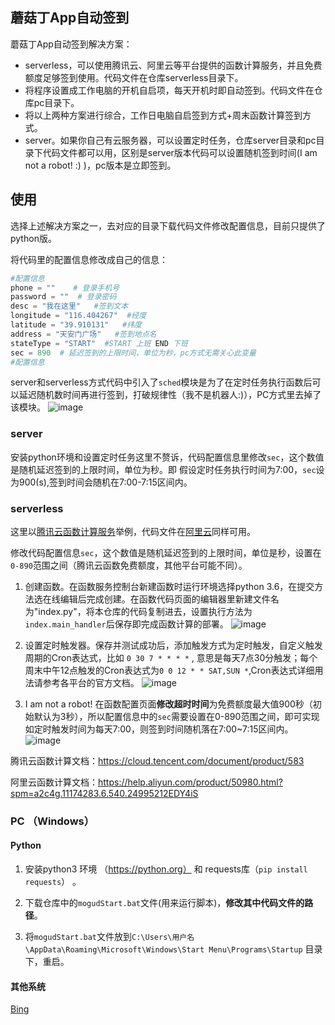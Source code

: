 ## 蘑菇丁App自动签到

蘑菇丁App自动签到解决方案：
- serverless，可以使用腾讯云、阿里云等平台提供的函数计算服务，并且免费额度足够签到使用。代码文件在仓库serverless目录下。
- 将程序设置成工作电脑的开机自启项，每天开机时即自动签到。代码文件在仓库pc目录下。
- 将以上两种方案进行综合，工作日电脑自启签到方式+周末函数计算签到方式。
- server。如果你自己有云服务器，可以设置定时任务，仓库server目录和pc目录下代码文件都可以用，区别是server版本代码可以设置随机签到时间(I am not a robot! :) )，pc版本是立即签到。

## 使用

选择上述解决方案之一，去对应的目录下载代码文件修改配置信息，目前只提供了python版。

将代码里的配置信息修改成自己的信息：

```python
#配置信息
phone = ""    # 登录手机号
password = ""  # 登录密码
desc = "我在这里"   #签到文本
longitude = "116.404267"  #经度
latitude = "39.910131"   #纬度
address = "天安门广场"   #签到地点名
stateType = "START"  #START 上班 END 下班
sec = 890  # 延迟签到的上限时间，单位为秒，pc方式无需关心此变量
#配置信息
```

server和serverless方式代码中引入了`sched`模块是为了在定时任务执行函数后可以延迟随机数时间再进行签到，打破规律性（我不是机器人:)），PC方式里去掉了该模块。
![image](https://user-images.githubusercontent.com/29170320/71053973-3fa26700-218b-11ea-9bfb-12a582382355.png)

### server

安装python环境和设置定时任务这里不赘诉，代码配置信息里修改`sec`，这个数值是随机延迟签到的上限时间，单位为秒。即 假设定时任务执行时间为7:00，`sec`设为900(s),签到时间会随机在7:00-7:15区间内。

### serverless

这里以[腾讯云函数计算服务](https://cloud.tencent.com/product/scf)举例，代码文件在[阿里云](https://www.aliyun.com/product/fc?spm=5176.10695662.1112509.1.70384357PNxEJS&aly_as=iPNjgEb7)同样可用。

修改代码配置信息`sec`，这个数值是随机延迟签到的上限时间，单位是秒，设置在`0-890`范围之间（腾讯云函数免费额度，其他平台可能不同）。

1. 创建函数。在函数服务控制台新建函数时运行环境选择python 3.6，在提交方法选在线编辑后完成创建。在函数代码页面的编辑器里新建文件名为"index.py"，将本仓库的代码复制进去，设置执行方法为`index.main_handler`后保存即完成函数计算的部署。
![image](https://user-images.githubusercontent.com/29170320/67254232-97d02c00-f4ae-11e9-832c-ddc8ec532f29.png)

2. 设置定时触发器。保存并测试成功后，添加触发方式为定时触发，自定义触发周期的Cron表达式，比如 `0 30 7 * * * *` , 意思是每天7点30分触发；每个周末中午12点触发的Cron表达式为`0 0 12 * * SAT,SUN *`,Cron表达式详细用法请参考各平台的官方文档。
![image](https://user-images.githubusercontent.com/29170320/71050975-ad499580-2181-11ea-963b-82287109ff50.png)

3. I am not a robot! 在函数配置页面**修改超时时间**为免费额度最大值900秒（初始默认为3秒），所以配置信息中的`sec`需要设置在0-890范围之间，即可实现如定时触发时间为每天7:00，则签到时间随机落在7:00~7:15区间内。
![image](https://user-images.githubusercontent.com/29170320/71050916-85f2c880-2181-11ea-8857-301ceadd2489.png)

腾讯云函数计算文档：https://cloud.tencent.com/document/product/583

阿里云函数计算文档：https://help.aliyun.com/product/50980.html?spm=a2c4g.11174283.6.540.24995212EDY4iS

### PC （Windows）

#### Python

1. 安装python3 环境 （https://python.org） 和 requests库（`pip install requests`） 。

2. 下载仓库中的`mogudStart.bat`文件(用来运行脚本)，**修改其中代码文件的路径**。

3. 将`mogudStart.bat`文件放到`C:\Users\用户名\AppData\Roaming\Microsoft\Windows\Start Menu\Programs\Startup` 目录下，重启。

#### 其他系统

[Bing](https://cn.bing.com/)